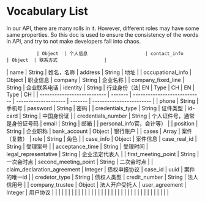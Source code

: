 # Vocabulary List

In our API, there are many rolls in it. However, different roles may have some same properties. So this doc is used to ensure the consistency of the words in API, and try to not make developers fall into chaos.

               | Object  | 个人信息                     | contact_info         | Object  | 联系方式                 |
| name                        | String  | 姓名，名称                   | address              | String  | 地址                     |
| occupational_info           | Object  | 职业信息                     | company              | String  | 企业名称                 |
| company_fixed_line          | String  | 企业联系电话                 | identity             | String  | 行业身份（法| EN                          | Type    | CH                           | EN                   | Type    | CH                       |
| --------------------------- | ------- | ---------------------------- | -------------------- | ------- | ------------------------ |
| phone                       | String  | 手机号                       | password             | String  | 密码                     |
| credentials_type            | String  | 证件类型                     | id-card              | String  | 中国身份证               |
| credentials_number          | String  | 个人证件号，通常是身份证号码 | email                | String  | 邮箱                     |
| personal_info官，会计等） |
| position                    | String  | 企业职称                     | bank_account         | Object  | 银行账户                 |
| cases                       | Array   | 案件（复数）                 | role                 | String  | 角色                     |
| case_info                   | Object  | 案件信息                     | case_real_id         | String  | 受理案号                 |
| acceptance_time             | String  | 受理时间                     | legal_representative | String  | 企业法定代表人           |
| first_meeting_point         | String  | 一次会时点                   | second_meeting_point | String  | 二次会时点               |
| claim_declaration_agreement | Integer | 债权申报协议                 | case_id              | uuid    | 案件的唯一id             |
| credetor_type               | String  | 债权人类型                   | credit_number        | String  | 法人信用号               |
| company_trustee             | Object  | 法人开户受托人               | user_agreement       | Integer | 用户协议                 |
|                             |         |                              |                      |         |                          |
|                             |         |                              |                      |         |                          |
|                             |         |                              |                      |         |                          |
|                             |         |                              |                      |         |                          |
|                             |         |                              |                      |         |                          |